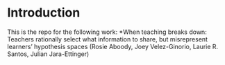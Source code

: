# Introduction
This is the repo for the following work:
*When teaching breaks down: Teachers rationally select what information to share, 
but misrepresent learners’ hypothesis spaces (Rosie Aboody, Joey Velez-Ginorio, Laurie R. Santos, Julian Jara-Ettinger)

